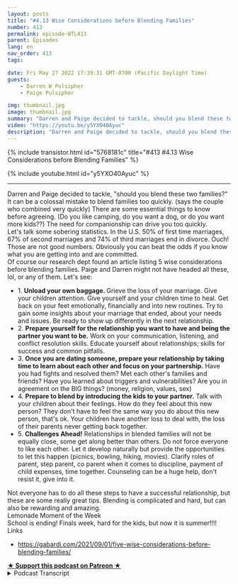 ```yaml
---
layout: posts
title: "#4.13 Wise Considerations before Blending Families"
number: 413
permalink: episode-WTL413
parent: Episodes
lang: en
nav_order: 413
tags:

date: Fri May 27 2022 17:39:31 GMT-0700 (Pacific Daylight Time)
guests:
    - Darren W Pulsipher
    - Paige Pulsipher

img: thumbnail.jpg
image: thumbnail.jpg
summary: "Darren and Paige decided to tackle, should you blend these two families? It can be a colossal mistake to blend families too quickly. (says the couple who combined very quickly) There are some essential things to know before agreeing. (Do you like camping, do you want a dog, or do you want more kids??) The need for companionship can drive you too quickly. "
video: "https://youtu.be/y5YXO40Ayuc"
description: "Darren and Paige decided to tackle, should you blend these two families? It can be a colossal mistake to blend families too quickly. (says the couple who combined very quickly) There are some essential things to know before agreeing. (Do you like camping, do you want a dog, or do you want more kids??) The need for companionship can drive you too quickly. "
---
```


<div>
{% include transistor.html id="5768181c" title="#413 #4.13 Wise Considerations before Blending Families" %}

{% include youtube.html id="y5YXO40Ayuc" %}
</div>

---

<html><head></head><body><div>Darren and Paige decided to tackle, "should you blend these two families?" It can be a colossal mistake to blend families too quickly. (says the couple who combined very quickly) There are some essential things to know before agreeing. (Do you like camping, do you want a dog, or do you want more kids??) The need for companionship can drive you too quickly.&nbsp;</div><div>Let's talk some sobering statistics. In the U.S. 50% of first time marriages, 67% of second marriages and 74% of third marriages end in divorce. Ouch! Those are not good numbers. Obviously you can beat the odds if you know what you are getting into and are committed.&nbsp;</div><div>Of course our research dept found an article listing 5 wise considerations before blending families. Paige and Darren might not have headed all these, lol, or any of them. Let's see:</div><ul><li>1. <strong>Unload your own baggage. </strong>Grieve the loss of your marriage. Give your children attention. Give yourself and your children time to heal. Get back on your feet emotionally, financially and into new routines. Try to gain some insights about your marriage that ended, about your needs and issues. Be ready to show up differently in the next relationship.&nbsp;</li><li>2. <strong>Prepare yourself for the relationship you want to have and being the partner you want to be.</strong> Work on your communication, listening, and conflict resolution skills. Educate yourself about relationships; skills for success and common pitfalls.</li><li>3. <strong>Once you are dating someone, prepare your relationship by taking time to learn about each other and focus on your partnership.</strong> Have you had fights and resolved them? Met each other's families and friends? Have you learned about triggers and vulnerabilities? Are you in agreement on the BIG things? (money, religion, values, sex)</li><li>4. <strong>Prepare to blend by introducing the kids to your partner.</strong> Talk with your children about their feelings. How do they feel about this new person? They don't have to feel the same way you do about this new person, that's ok. Your children have another loss to deal with, the loss of their parents never getting back together.</li><li>5. <strong>Challenges Ahead!</strong> Relationships in blended families will not be equally close, some get along better than others. Do not force everyone to like each other. Let it develop naturally but provide the opportunities to let this happen (picnics, bowling, hiking, movies). Clarify roles of parent, step parent, co parent when it comes to discipline, payment of child expenses, time together. Counseling can be a huge help, don't resist it, give into it.</li></ul><div>Not everyone has to do all these steps to have a successful relationship, but these are some really great tips. Blending is complicated and hard, but can also be rewarding and amazing.&nbsp;</div><div>Lemonade Moment of the Week</div><div>School is ending! Finals week, hard for the kids, but now it is summer!!!!</div><div>Links</div><ul><li><a href="https://gabardi.com/2021/09/01/five-wise-considerations-before-blending-families/">https://gabardi.com/2021/09/01/five-wise-considerations-before-blending-families/</a></li></ul>
<strong>
  <a href="https://www.patreon.com/wheresthelemonade" target="_donate" rel="payment" title="★ Support this podcast on Patreon ★">★ Support this podcast on Patreon ★</a>
</strong></body></html>

<details>
<summary> Podcast Transcript </summary>

<p></p>

</details>
